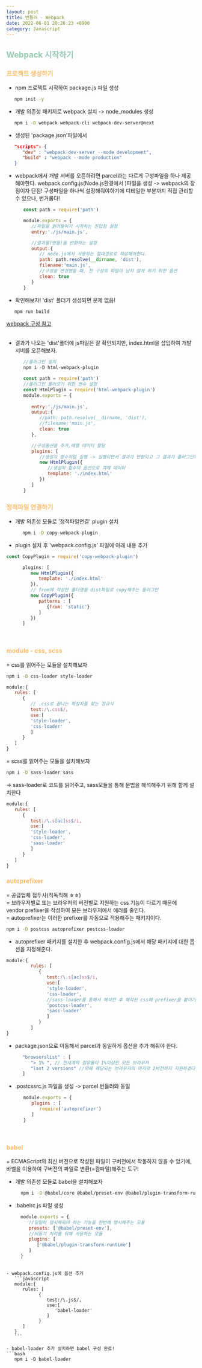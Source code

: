 ```yaml
---
layout: post
title: 번들러 - Webpack
date: 2022-06-01 20:26:23 +0900
category: Javascript
---
```


## <span style="color:#97cab3;font-weight:bold">Webpack 시작하기</span>
### <span style="color:#febc68;font-weight:bold">프로젝트 생성하기</span> 
   - npm 프로젝트 시작하여 package.js 파일 생성
   ```bash
      npm init -y
   ```   
   - 개발 의존성 패키지로 webpack 설치 -> node_modules 생성
   ```bash
      npm i -D webpack webpack-cli webpack-dev-server@next
   ``` 
   - 생성된 'package.json'파일에서 
   ```json
      "scripts": {
         "dev" : "webpack-dev-server --mode development", 
         "build" : "webpack --mode production"
      }
   ``` 
   - webpack에서 개발 서버를 오픈하려면 parcel과는 다르게 구성파일을 하나 제공해야한다. webpack.config.js(Node.js환경에서 )파일을 생성 -> webpack의 장점이자 단점! 구성파일을 하나씩 설정해줘야하기에 디테일한 부분까지 직접 관리할 수 있으나, 번거롭다!

      ```javascript
         const path = require('path')

         module.exports = {
            //파일을 읽어들이기 시작하는 진입점 설정
            entry:'./js/main.js',

            //결과물(번들)을 반환하는 설정
            output:{
               // node.js에서 사용하는 절대경로로 작성해야한다.
               path: path.resolve(__dirname, 'dist'),
               filename:'main.js',
               //구성을 변경했을 때, 전 구성의 파일이 남지 않게 하기 위한 옵션
               clean: true
            }
         }
      ``` 
   - 확인해보자! 'dist' 폴더가 생성되면 문제 없음!
   ```bash
      npm run build
   ```   
   [webpack 구성 참고](https://webpack.js.org/configuration/)  
   <br/>
   - 결과가 나오는 'dist'폴더에 js파일은 잘 확인되지만, index.html을 삽입하여 개발서버를 오픈해보자.  
    
      ```javascript
         //플러그인 설치
         npm i -D html-webpack-plugin
      ```    
      
      ```javascript
         const path = require('path')
         //플러그인 불러오기 위한 변수 설정
         const HtmlPlugin = require('html-webpack-plugin')
         module.exports = {
            
            entry:'./js/main.js',
            output:{
               //path: path.resolve(__dirname, 'dist'),
               //filename:'main.js',
               clean: true
            },

            //구성옵션을 추가,배열 데이터 할당
            plugins: [
               //생성자 함수처럼 실행 -> 실행되면서 결과가 반환되고 그 결과가 플러그인의 첫번째 아이템으로 사용된다는 의미
               new HtmlPlugin({
                  //생성자 함수의 옵션으로 객체 데이터 
                  template: './index.html'
               })
            ]
         }
      ```    

### <span style="color:#febc68;font-weight:bold">정적파일 연결하기</span> 
   - 개발 의존성 모듈로 '정적파일연결' plugin 설치
   ```bash
         npm i -D copy-webpack-plugin
   ```  
   - plugin 설치 후 'webpack.config.js' 파일에 아래 내용 추가
   ```javascript
   const CopyPlugin = require('copy-webpack-plugin')

         plugins: [
            new HtmlPlugin({
               template: './index.html'
            }),
            // from에 작성한 폴더명을 dist파일로 copy해주는 플러그인
            new CopyPlugin({
               patterns : [
                  {from: 'static'}
               ]
            })
         ]
   ``` 

   <br/>

### <span style="color:#febc68;font-weight:bold">module - css, scss</span>
 = css를 읽어주는 모듈을 설치해보자
   ```bash
   npm i -D css-loader style-loader
   ``` 

   ```javascript
   module:{
      rules: [
         {
            // .css로 끝나는 확장자를 찾는 정규식
            test:/\.css$/,
            use:[
            'style-loader',
            'css-loader'
            ]
         }
      ]
   }
   ```

 = scss를 읽어주는 모듈을 설치해보자  
   ```bash
   npm i -D sass-loader sass
   ```   
   -> sass-loader로 코드를 읽어주고, sass모듈을 통해 문법을 해석해주기 위해 함께 설치한다
   ```javascript
   module:{
      rules: [
         {
            test:/\.s[ac]ss$/i,
            use:[
            'style-loader',
            'css-loader',
            'sass-loader'
            ]
         }
      ]
   }
   ```

### <span style="color:#febc68;font-weight:bold">autoprefixer</span>
 = 공급업체 접두사(직독직해 ㅎㅎ)   
 = 브라우저별로 또는 브라우저의 버전별로 지원하는 css 기능이 다르기 때문에 vendor prefixer을 작성하여 모든 브라우저에서 에러를 줄인다.  
 = autoprefixer는 이러한 prefixer를 자동으로 적용해주는 패키지이다.

   ```bash
   npm i -D postcss autoprefixer postcss-loader
   ```
   - autoprefixer 패키지를 설치한 후 webpack.config.js에서 해당 패키지에 대한 옵션을 지정해준다.  
   ```javascript
   module:{
            rules: [
               {
                  test:/\.s[ac]ss$/i,
                  use:[
                  'style-loader',
                  'css-loader',
                  //sass-loader를 통해서 해석한 후 해석된 css에 prefixer을 붙이기 위해 순서가 중요하다! 
                  'postcss-loader',
                  'sass-loader'
                  ]
               }
            ]
   }
   ```
   - package.json으로 이동해서 parcel과 동일하게 옵션을 추가 해줘야 한다.
   ```javascript
         "browserslist" : [
            "> 1% ", // 전세계의 점유율이 1%이상인 모든 브라우저
            "last 2 versions" //위에 해당되는 브라우저의 마지막 2버전까지 지원하겠다는 의미의 옵션
         ]
   ``` 
   - .postcssrc.js 파일을 생성 -> parcel 번들러와 동일

      ```javascript
         module.exports = {
            plugins : [
               require('autoprefixer')
            ]
         } 
      ```   

   <br/>


### <span style="color:#febc68;font-weight:bold">babel</span>   
  = ECMAScript의 최신 버전으로 작성된 파일이 구버전에서 작동하지 않을 수 있기에, 바벨을 이용하여 구버전의 파일로 변환(=컴파일)해주는 도구!  
  
  - 개발 의존성 모듈로 babel을 설치해보자
    ```bash
      npm i -D @babel/core @babel/preset-env @babel/plugin-transform-runtime
    ```  

  - .babelrc.js 파일 생성 

    ```javascript
      module.exports = {
         //일일히 명시해줘야 하는 기능을 한번에 명시해주는 모듈
         presets: ['@babel/preset-env'],
         //비동기 처리를 위해 사용하는 모듈
         plugins: [
            ['@babel/plugin-transform-runtime']
         ]
      }
   ```  

  - webpack.config.js에 옵션 추가
      ```javascript
      module:{
         rules: [
               {
                  test:/\.js$/,
                  use:[
                     'babel-loader'
                  ]
               }
         ]
      }
      ```   

   - babel-loader 추가 설치하면 babel 구성 완료! 
   ```bash
      npm i -D babel-loader
   ``` 
   <br/>
   <br/>
